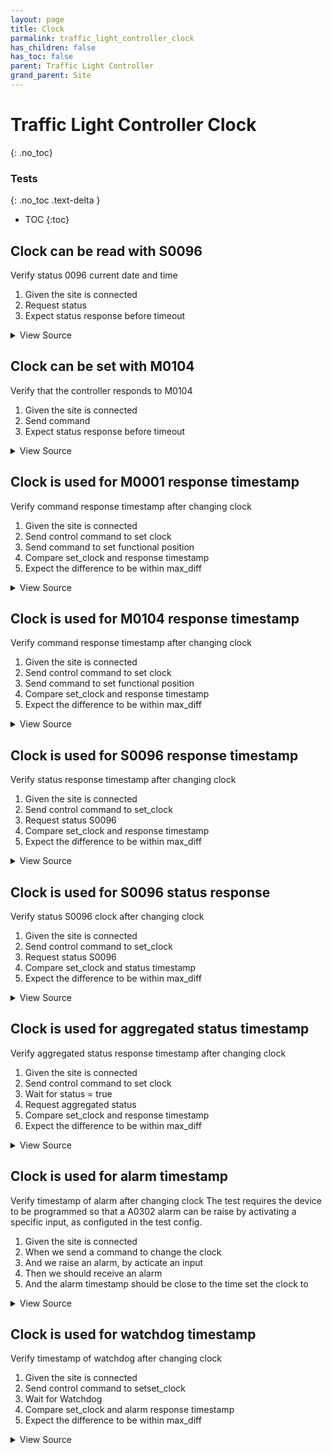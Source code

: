 ```yaml
---
layout: page
title: Clock
parmalink: traffic_light_controller_clock
has_children: false
has_toc: false
parent: Traffic Light Controller
grand_parent: Site
---
```


# Traffic Light Controller Clock
{: .no_toc}



### Tests
{: .no_toc .text-delta }

- TOC
{:toc}

## Clock can be read with S0096

Verify status 0096 current date and time

1. Given the site is connected
2. Request status
3. Expect status response before timeout

<details markdown="block">
  <summary>
     View Source
  </summary>
```ruby
Validator::Site.connected do |task,supervisor,site|
  request_status_and_confirm site, "current date and time",
    { S0096: [
      :year,
      :month,
      :day,
      :hour,
      :minute,
      :second,
    ] }
end
```
</details>




## Clock can be set with M0104

Verify that the controller responds to M0104

1. Given the site is connected
2. Send command
3. Expect status response before timeout

<details markdown="block">
  <summary>
     View Source
  </summary>
```ruby
Validator::Site.connected do |task,supervisor,site|
  prepare task, site
  set_clock(CLOCK)
end
```
</details>




## Clock is used for M0001 response timestamp

Verify command response timestamp after changing clock

1. Given the site is connected
2. Send control command to set clock
3. Send command to set functional position
4. Compare set_clock and response timestamp
5. Expect the difference to be within max_diff

<details markdown="block">
  <summary>
     View Source
  </summary>
```ruby
Validator::Site.connected do |task,supervisor,site|
  prepare task, site
  site.with_watchdog_disabled do  # avoid time synchronization by disabling watchdogs
    with_clock_set site, CLOCK do
      result = set_functional_position 'NormalControl'
      collector = result[:collector]
      max_diff = Validator.get_config('timeouts','command_response') * 2
      diff = Time.parse(collector.messages.first.attributes['cTS']) - CLOCK
      diff = diff.round
      expect(diff.abs).to be <= max_diff,
        "Timestamp of command response is off by #{diff}s, should be within #{max_diff}s"
    end
  end
end
```
</details>




## Clock is used for M0104 response timestamp

Verify command response timestamp after changing clock

1. Given the site is connected
2. Send control command to set clock
3. Send command to set functional position
4. Compare set_clock and response timestamp
5. Expect the difference to be within max_diff

<details markdown="block">
  <summary>
     View Source
  </summary>
```ruby
Validator::Site.connected do |task,supervisor,site|
  prepare task, site
  site.with_watchdog_disabled do  # avoid time synchronization by disabling watchdogs
    with_clock_set site, CLOCK do
      result = set_functional_position 'NormalControl'
      collector = result[:collector]
      max_diff = Validator.get_config('timeouts','command_response')
      diff = Time.parse(collector.messages.first.attributes['cTS']) - CLOCK
      diff = diff.round
      expect(diff.abs).to be <= max_diff,
        "Timestamp of command response is off by #{diff}s, should be within #{max_diff}s"
    end
  end
end
```
</details>




## Clock is used for S0096 response timestamp

Verify status response timestamp after changing clock

1. Given the site is connected
2. Send control command to set_clock
3. Request status S0096
4. Compare set_clock and response timestamp
5. Expect the difference to be within max_diff

<details markdown="block">
  <summary>
     View Source
  </summary>
```ruby
Validator::Site.connected do |task,supervisor,site|
  prepare task, site
  site.with_watchdog_disabled do  # avoid time synchronization by disabling watchdogs
    with_clock_set site, CLOCK do
      status_list = { S0096: [
        :year,
        :month,
        :day,
        :hour,
        :minute,
        :second,
      ] }
      result = site.request_status Validator.get_config('main_component'),
        convert_status_list(status_list),
        collect!: {
          timeout: Validator.get_config('timeouts','status_response')
        }
      collector = result[:collector]
      max_diff = Validator.get_config('timeouts','command_response') + Validator.get_config('timeouts','status_response')
      diff = Time.parse(collector.messages.first.attributes['sTs']) - CLOCK
      diff = diff.round
      expect(diff.abs).to be <= max_diff,
        "Timestamp of S0096 is off by #{diff}s, should be within #{max_diff}s"
    end
  end
end
```
</details>




## Clock is used for S0096 status response

Verify status S0096 clock after changing clock

1. Given the site is connected
2. Send control command to set_clock
3. Request status S0096
4. Compare set_clock and status timestamp
5. Expect the difference to be within max_diff

<details markdown="block">
  <summary>
     View Source
  </summary>
```ruby
Validator::Site.connected do |task,supervisor,site|
  prepare task, site
  site.with_watchdog_disabled do  # avoid time synchronization by disabling watchdogs
    with_clock_set site, CLOCK do
      status_list = { S0096: [
        :year,
        :month,
        :day,
        :hour,
        :minute,
        :second,
      ] }
      result = site.request_status Validator.get_config('main_component'), convert_status_list(status_list), collect!: {
        timeout: Validator.get_config('timeouts','status_update')
      }
      collector = result[:collector]
      status = status_list.keys.first.to_s
      received = Time.new(
        collector.matcher_result( {"sCI" => status, "n" => "year"} )['s'],
        collector.matcher_result( {"sCI" => status, "n" => "month"} )['s'],
        collector.matcher_result( {"sCI" => status, "n" => "day"} )['s'],
        collector.matcher_result( {"sCI" => status, "n" => "hour"} )['s'],
        collector.matcher_result( {"sCI" => status, "n" => "minute"} )['s'],
        collector.matcher_result( {"sCI" => status, "n" => "second"} )['s'],
        'UTC'
      )
      max_diff =
        Validator.get_config('timeouts','command_response') +
        Validator.get_config('timeouts','status_response')
      diff = received - CLOCK
      diff = diff.round
      expect(diff.abs).to be <= max_diff,
        "Clock reported by S0096 is off by #{diff}s, should be within #{max_diff}s"
    end
  end
end
```
</details>




## Clock is used for aggregated status timestamp

Verify aggregated status response timestamp after changing clock

1. Given the site is connected
2. Send control command to set clock
3. Wait for status = true
4. Request aggregated status
5. Compare set_clock and response timestamp
6. Expect the difference to be within max_diff

<details markdown="block">
  <summary>
     View Source
  </summary>
```ruby
Validator::Site.connected do |task,supervisor,site|
  prepare task, site
  site.with_watchdog_disabled do  # avoid time synchronization by disabling watchdogs
    with_clock_set site, CLOCK do
      result = site.request_aggregated_status Validator.get_config('main_component'), collect!: {
        timeout: Validator.get_config('timeouts','status_response')
      }
      collector = result[:collector]
      max_diff = Validator.get_config('timeouts','command_response') + Validator.get_config('timeouts','status_response')
      diff = Time.parse(collector.messages.first.attributes['aSTS']) - CLOCK
      diff = diff.round
      expect(diff.abs).to be <= max_diff,
        "Timestamp of aggregated status is off by #{diff}s, should be within #{max_diff}s"
    end
  end
end
```
</details>




## Clock is used for alarm timestamp

Verify timestamp of alarm after changing clock
The test requires the device to be programmed so that
a A0302 alarm can be raise by activating a specific input, as
configuted in the test config.

1. Given the site is connected
2. When we send a command to change the clock
3. And we raise an alarm, by acticate an input
4. Then we should receive an alarm
5. And the alarm timestamp should be close to the time set the clock to

<details markdown="block">
  <summary>
     View Source
  </summary>
```ruby
Validator::Site.connected do |task,supervisor,site|
  prepare task, site
  site.with_watchdog_disabled do  # avoid time synchronization by disabling watchdogs
    with_clock_set site, CLOCK do                           # set clock
      with_alarm_activated(task, site, 'A0302') do |alarm|   # raise alarm, by activating input
        alarm_time = Time.parse( alarm.attributes["aTs"] )
        max_diff = Validator.get_config('timeouts','command_response') + Validator.get_config('timeouts','status_response')
        diff = alarm_time - CLOCK
        expect(diff.round.abs).to be <= max_diff,
          "Timestamp of alarm is off by #{diff}s, should be within #{max_diff}s"
      end
    end
  end
end
```
</details>




## Clock is used for watchdog timestamp

Verify timestamp of watchdog after changing clock

1. Given the site is connected
2. Send control command to setset_clock
3. Wait for Watchdog
4. Compare set_clock and alarm response timestamp
5. Expect the difference to be within max_diff

<details markdown="block">
  <summary>
     View Source
  </summary>
```ruby
Validator::Site.connected do |task,supervisor,site|
  prepare task, site
  site.with_watchdog_disabled do  # avoid time synchronization by disabling watchdogs
    with_clock_set site, CLOCK do
      log "Checking watchdog timestamp"
      collector = RSMP::Collector.new site, task:task, type: "Watchdog", num: 1, timeout: Validator.get_config('timeouts','watchdog')
      collector.collect!
      max_diff = Validator.get_config('timeouts','command_response') + Validator.get_config('timeouts','status_response')
      diff = Time.parse(collector.messages.first.attributes['wTs']) - CLOCK
      diff = diff.round
      expect(diff.abs).to be <= max_diff,
        "Timestamp of watchdog is off by #{diff}s, should be within #{max_diff}s"
    end
  end
end
```
</details>


